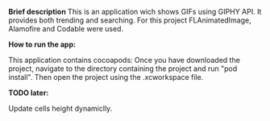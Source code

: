 **Brief description**
This is an application wich shows GIFs using GIPHY API.
It provides both trending and searching.
For this project FLAnimatedImage, Alamofire and Codable were used.

**How to run the app:**

This application contains cocoapods: Once you have downloaded the project, navigate to the directory containing the project and run "pod install". Then open the project using the .xcworkspace file.

**TODO later:**

Update cells height dynamiclly.
